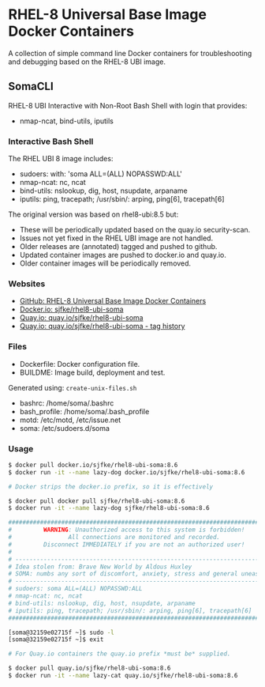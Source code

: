 # RHEL-8 Universal Base Image Docker Containers

A collection of simple command line Docker containers for troubleshooting and debugging based on the RHEL-8 UBI image.

## SomaCLI

RHEL-8 UBI  Interactive with Non-Root Bash Shell with login that provides:

* nmap-ncat, bind-utils, iputils

### Interactive Bash Shell

The RHEL UBI 8 image includes:
* sudoers: with: 'soma ALL=(ALL) NOPASSWD:ALL'
* nmap-ncat: nc, ncat
* bind-utils: nslookup, dig, host, nsupdate, arpaname
* iputils: ping, tracepath; /usr/sbin/: arping, ping[6], tracepath[6]

The original version was based on rhel8-ubi:8.5 but:

* These will be periodically updated based on the quay.io security-scan.
* Issues not yet fixed in the RHEL UBI image are not handled.
* Older releases are (annotated) tagged and pushed to github.
* Updated container images are pushed to docker.io and quay.io.
* Older container images will be periodically removed.

### Websites

* [GitHub: RHEL-8 Universal Base Image Docker Containers](https://github.com/sjfke/rhel8-ubi-containers)
* [Docker.io: sjfke/rhel8-ubi-soma](https://hub.docker.com/repository/docker/sjfke/rhel8-ubi-soma)
* [Quay.io: quay.io/sjfke/rhel8-ubi-soma](https://quay.io/repository/sjfke/rhel8-ubi-soma)
* [Quay.io: quay.io/sjfke/rhel8-ubi-soma - tag history](https://quay.io/repository/sjfke/rhel8-ubi-soma?tab=history)

### Files

* Dockerfile: Docker configuration file.
* BUILDME: Image build, deployment and test.

Generated using: `create-unix-files.sh`

* bashrc: /home/soma/.bashrc
* bash_profile: /home/soma/.bash_profile
* motd: /etc/motd, /etc/issue.net
* soma: /etc/sudoers.d/soma

### Usage

```bash
$ docker pull docker.io/sjfke/rhel8-ubi-soma:8.6
$ docker run -it --name lazy-dog docker.io/sjfke/rhel8-ubi-soma:8.6

# Docker strips the docker.io prefix, so it is effectively

$ docker pull docker pull sjfke/rhel8-ubi-soma:8.6
$ docker run -it --name lazy-dog sjfke/rhel8-ubi-soma:8.6

###############################################################################
#         WARNING: Unauthorized access to this system is forbidden!          #
#                All connections are monitored and recorded.                 #
#         Disconnect IMMEDIATELY if you are not an authorized user!          #
#                                                                            #
# -------------------------------------------------------------------------- #
# Idea stolen from: Brave New World by Aldous Huxley                         #
# SOMA: numbs any sort of discomfort, anxiety, stress and general uneasiness #
# -------------------------------------------------------------------------- #
# sudoers: soma ALL=(ALL) NOPASSWD:ALL                                       #
# nmap-ncat: nc, ncat                                                        #
# bind-utils: nslookup, dig, host, nsupdate, arpaname                        #
# iputils: ping, tracepath; /usr/sbin/: arping, ping[6], tracepath[6]        #
##############################################################################

[soma@32159e02715f ~]$ sudo -l
[soma@32159e02715f ~]$ exit

# For Quay.io containers the quay.io prefix *must be* supplied. 

$ docker pull quay.io/sjfke/rhel8-ubi-soma:8.6
$ docker run -it --name lazy-cat quay.io/sjfke/rhel8-ubi-soma:8.6
```
